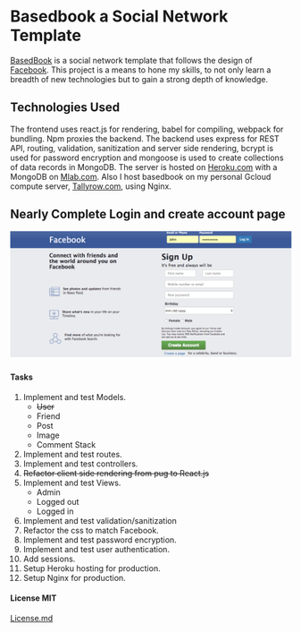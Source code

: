 # Basedbook a Social Network Template
[BasedBook](https://basedbook.herokuapp.com) is a social network template that follows the design of [Facebook](https://www.facebook.com). This project is a means to hone my skills, to not only learn a breadth of new technologies but to gain a strong depth of knowledge.

## Technologies Used
The frontend uses react.js for rendering, babel for compiling, webpack for bundling. Npm proxies the backend. The backend uses express for REST API, routing, validation, sanitization and server side rendering, bcrypt is used for password encryption and mongoose is used to create collections of data records in MongoDB. The server is hosted on [Heroku.com](https://www.heroku.com/) with a MongoDB on [Mlab.com](https://mlab.com/). Also I host basedbook on my personal Gcloud compute server, [Tallyrow.com](https://www.tallyrow.com), using Nginx.

## Nearly Complete Login and create account page
![BasedBook, Facebook Clone](/public/images/FacebookClone.png)

#### Tasks
1. Implement and test Models.
    * ~~User~~
    * Friend
    * Post
    * Image
    * Comment Stack
2. Implement and test routes.
3. Implement and test controllers.
4. ~~Refactor client side rendering from pug to React.js~~ 
5. Implement and test Views.
    * Admin
    * Logged out
    * Logged in
6. Implement and test validation/sanitization
6. Refactor the css to match Facebook.
8. Implement and test password encryption.
9. Implement and test user authentication.
10. Add sessions.
11. Setup Heroku hosting for production.
12. Setup Nginx for production.

#### License MIT
[License.md](/LICENSE.md)